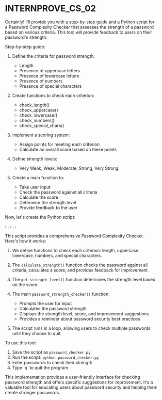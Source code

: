 # INTERNPROVE_CS_02
Certainly! I'll provide you with a step-by-step guide and a Python script for a Password Complexity Checker that assesses the strength of a password based on various criteria. This tool will provide feedback to users on their password's strength.

Step-by-step guide:

1. Define the criteria for password strength:
   - Length
   - Presence of uppercase letters
   - Presence of lowercase letters
   - Presence of numbers
   - Presence of special characters

2. Create functions to check each criterion:
   - check_length()
   - check_uppercase()
   - check_lowercase()
   - check_numbers()
   - check_special_chars()

3. Implement a scoring system:
   - Assign points for meeting each criterion
   - Calculate an overall score based on these points

4. Define strength levels:
   - Very Weak, Weak, Moderate, Strong, Very Strong

5. Create a main function to:
   - Take user input
   - Check the password against all criteria
   - Calculate the score
   - Determine the strength level
   - Provide feedback to the user

Now, let's create the Python script:

:
:
:
:
:

This script provides a comprehensive Password Complexity Checker. Here's how it works:

1. We define functions to check each criterion: length, uppercase, lowercase, numbers, and special characters.

2. The `calculate_strength()` function checks the password against all criteria, calculates a score, and provides feedback for improvement.

3. The `get_strength_level()` function determines the strength level based on the score.

4. The main `password_strength_checker()` function:
   - Prompts the user for input
   - Calculates the password strength
   - Displays the strength level, score, and improvement suggestions
   - Provides a reminder about password security best practices

5. The script runs in a loop, allowing users to check multiple passwords until they choose to quit.

To use this tool:

1. Save the script as `password_checker.py`
2. Run the script: `python password_checker.py`
3. Enter passwords to check their strength
4. Type 'q' to quit the program

This implementation provides a user-friendly interface for checking password strength and offers specific suggestions for improvement. It's a valuable tool for educating users about password security and helping them create stronger passwords.
